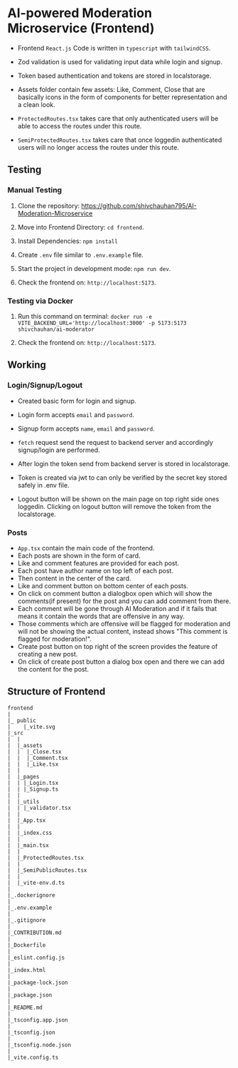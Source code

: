# AI-powered Moderation Microservice (Frontend)

- Frontend `React.js` Code is written in `typescript` with `tailwindCSS`.

- Zod validation is used for validating input data while login and signup.

- Token based authentication and tokens are stored in localstorage.

- Assets folder contain few assets: Like, Comment, Close that are basically icons in the form of components for better representation and a clean look.

- `ProtectedRoutes.tsx` takes care that only authenticated users will be able to access the routes under  this route.

- `SemiProtectedRoutes.tsx` takes care that once loggedin authenticated users will no longer access the routes under this route.

## Testing

### Manual Testing

1. Clone the repository: https://github.com/shivchauhan795/AI-Moderation-Microservice

2. Move into Frontend Directory: `cd frontend`.

3. Install Dependencies: `npm install`

4. Create `.env` file similar to `.env.example` file.

5. Start the project in development mode: `npm run dev`.

6. Check the frontend on: `http://localhost:5173`.

### Testing via Docker

1. Run this command on terminal: `docker run -e VITE_BACKEND_URL='http://localhost:3000' -p 5173:5173 shivchauhan/ai-moderator`

2. Check the frontend on: `http://localhost:5173`.


## Working

### Login/Signup/Logout

- Created basic form for login and signup.

- Login form accepts `email` and `password`.

- Signup form accepts `name`, `email` and `password`.

- `fetch` request send the request to backend server and accordingly signup/login are performed.

- After login the token send from backend server is stored in localstorage.

- Token is created via jwt to can only be verified by the secret key stored safely in .env file.

- Logout button will be shown on the main page on top right side ones loggedin. Clicking on logout button will remove the token from the localstorage.

### Posts

- `App.tsx` contain the main code of the frontend.
- Each posts are shown in the form of card.
- Like and comment features are provided for each post.
- Each post have author name on top left of each post.
- Then content in the center of the card.
- Like and comment button on bottom center of each posts.
- On click on comment button a dialogbox open which will show the comments(if present) for the post and you can add comment from there.
- Each comment will be gone through AI Moderation and if it fails that means it contain the words that are offensive in any way.
- Those comments which are offensive will be flagged for moderation and will not be showing the actual content, instead shows "This comment is flagged for moderation!".
- Create post button on top right of the screen provides the feature of creating a new post.
- On click of create post button a dialog box open and there we can add the content for the post.


## Structure of Frontend

```
frontend
|
|_ public
|    |_vite.svg
|_src
|  |
|  |_assets
|  |  |_Close.tsx
|  |  |_Comment.tsx
|  |  |_Like.tsx
|  |
|  |_pages
|  | |_Login.tsx
|  | |_Signup.ts
|  |
|  |_utils
|  | |_validator.tsx
|  |
|  |_App.tsx
|  |
|  |_index.css
|  |
|  |_main.tsx
|  |
|  |_ProtectedRoutes.tsx
|  |
|  |_SemiPublicRoutes.tsx
|  |
|  |_vite-env.d.ts
|
|_.dockerignore
|
|_.env.example
|
|_.gitignore
|
|_CONTRIBUTION.md
|
|_Dockerfile
|
|_eslint.config.js
|
|_index.html
|
|_package-lock.json
|
|_package.json
|
|_README.md
|
|_tsconfig.app.json
|
|_tsconfig.json
|
|_tsconfig.node.json
|
|_vite.config.ts

```